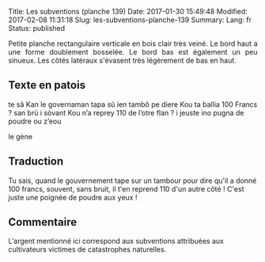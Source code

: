 Title: Les subventions (planche 139)
Date: 2017-01-30 15:49:48
Modified: 2017-02-08 11:31:18
Slug: les-subventions-planche-139
Summary: 
Lang: fr
Status: published

<p style="text-align:justify;">Petite planche rectangulaire verticale en bois clair très veiné. Le bord haut a une forme doublement bosselée. Le bord bas est également un peu sinueux. Les côtés latéraux s'évasent très légèrement de bas en haut.</p>

<figure class="image-block" style="float: right;">
  <img alt="" src="{static}/images/planche_139.png">
  <figcaption style="max-width: 320px"></figcaption>
</figure>

## Texte en patois
te sâ Kan le governaman tapa sû ien tambô pe diere Kou ta ballia 100 Francs ?  san brü i sòvant Kou n’a reprey 110 de l’otre flan  ?  i jeuste ino pugna de poudre ou z’eou

le gène

## Traduction
Tu sais, quand le gouvernement tape sur un tambour pour dire qu'il a donné 100 francs, souvent, sans bruit, il t'en  reprend 110 d'un autre côté ! C'est juste une poignée de poudre aux yeux !

## Commentaire
L'argent mentionné ici correspond aux subventions attribuées aux cultivateurs victimes de catastrophes naturelles.


